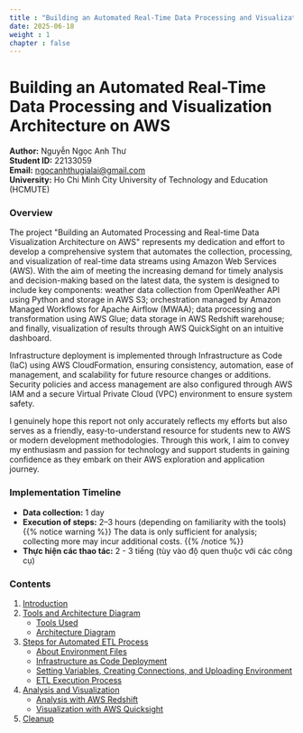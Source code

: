 ```yaml
---
title : "Building an Automated Real-Time Data Processing and Visualization Architecture on AWS"
date: 2025-06-18 
weight : 1 
chapter : false
---
```


# Building an Automated Real-Time Data Processing and Visualization Architecture on AWS

**Author:** Nguyễn Ngọc Anh Thư  
**Student ID:** 22133059  
**Email:** ngocanhthugialai@gmail.com  
**University:** Ho Chi Minh City University of Technology and Education (HCMUTE)

### Overview

The project "Building an Automated Processing and Real-time Data Visualization Architecture on AWS" represents my dedication and effort to develop a comprehensive system that automates the collection, processing, and visualization of real-time data streams using Amazon Web Services (AWS). With the aim of meeting the increasing demand for timely analysis and decision-making based on the latest data, the system is designed to include key components: weather data collection from OpenWeather API using Python and storage in AWS S3; orchestration managed by Amazon Managed Workflows for Apache Airflow (MWAA); data processing and transformation using AWS Glue; data storage in AWS Redshift warehouse; and finally, visualization of results through AWS QuickSight on an intuitive dashboard.

Infrastructure deployment is implemented through Infrastructure as Code (IaC) using AWS CloudFormation, ensuring consistency, automation, ease of management, and scalability for future resource changes or additions. Security policies and access management are also configured through AWS IAM and a secure Virtual Private Cloud (VPC) environment to ensure system safety.

I genuinely hope this report not only accurately reflects my efforts but also serves as a friendly, easy-to-understand resource for students new to AWS or modern development methodologies. Through this work, I aim to convey my enthusiasm and passion for technology and support students in gaining confidence as they embark on their AWS exploration and application journey.

### Implementation Timeline

- **Data collection:** 1 day 
- **Execution of steps:** 2–3 hours (depending on familiarity with the tools)
{{% notice warning %}}
The data is only sufficient for analysis; collecting more may incur additional costs.
{{% /notice %}}
- **Thực hiện các thao tác:** 2 - 3 tiếng (tùy vào độ quen thuộc với các công cụ)

### Contents

1. [Introduction](1-introduce/)
2. [Tools and Architecture Diagram](2-architecture/)
   - [Tools Used](2-architecture/2.1-tools/)
   - [Architecture Diagram](2-architecture/2.2-architecture/)
3. [Steps for Automated ETL Process](3-etl-process/)
   - [About Environment Files](3-etl-process/3.1-env-files/)
   - [Infrastructure as Code Deployment](3-etl-process/3.2-infra-as-code/)
   - [Setting Variables, Creating Connections, and Uploading Environment](3-etl-process/3.3-setup-variables-connection/)
   - [ETL Execution Process](3-etl-process/3.4-etl-execution/)
4. [Analysis and Visualization](4-analysis-visualization/)
   - [Analysis with AWS Redshift](4-analysis-visualization/4.1-redshift/)
   - [Visualization with AWS Quicksight](4-analysis-visualization/4.2-quicksight/)
5. [Cleanup](5-cleanup/)